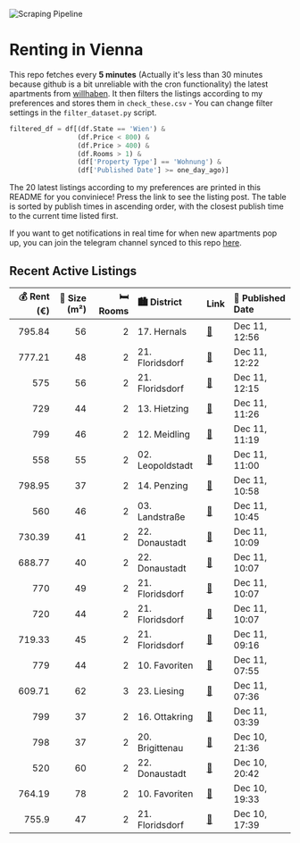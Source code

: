 ![Scraping Pipeline](https://github.com/AthomsG/renting-in-vienna/actions/workflows/run_pipeline.yml/badge.svg)


# Renting in Vienna

This repo fetches every **5 minutes** (Actually it's less than 30 minutes because github is a bit unreliable with the cron functionality) the latest apartments from [willhaben](https://www.willhaben.at/).
It then filters the listings according to my preferences and stores them in `check_these.csv` - You can change filter settings in the `filter_dataset.py` script.

```python
filtered_df = df[(df.State == 'Wien') & 
                 (df.Price < 800) &
                 (df.Price > 400) &
                 (df.Rooms > 1) &
                 (df['Property Type'] == 'Wohnung') &
                 (df['Published Date'] >= one_day_ago)]
```

The 20 latest listings according to my preferences are printed in this README for you conviniece! Press the link to see the listing post.
The table is sorted by publish times in ascending order, with the closest publish time to the current time listed first.

If you want to get notifications in real time for when new apartments pop up, you can join the telegram channel synced to this repo [here](https://t.me/+1HPAYOf5BSsyNTlk).

## Recent Active Listings

|   💰 Rent (€) |   📏 Size (m²) |   🛏️ Rooms | 🏙️ District      | Link                                                                                                                                                                                                                                                  | 📅 Published Date   |
|-------------:|--------------:|-----------:|:-----------------|:------------------------------------------------------------------------------------------------------------------------------------------------------------------------------------------------------------------------------------------------------|:-------------------|
|       795.84 |            56 |          2 | 17. Hernals      | [🔗](https://www.willhaben.at/iad/immobilien/d/mietwohnungen/wien/wien-1170-hernals/spacious-2-room-apartment-with-park-view-1931636464/)                                                                                                              | Dec 11, 12:56      |
|       777.21 |            48 |          2 | 21. Floridsdorf  | [🔗](https://www.willhaben.at/iad/immobilien/d/mietwohnungen/wien/wien-1210-floridsdorf/gepflegte-studentenwohnungen-mit-einbauk%C3%BCche-in-1210-zu-mieten-1030049299/)                                                                               | Dec 11, 12:22      |
|       575    |            56 |          2 | 21. Floridsdorf  | [🔗](https://www.willhaben.at/iad/immobilien/d/mietwohnungen/wien/wien-1210-floridsdorf/2-zimmer-gef%C3%B6rderte-wohnung-mit-abstellraum-und-balkon-ab-31.01.25-zu-vergeben%21-869184078/)                                                             | Dec 11, 12:15      |
|       729    |            44 |          2 | 13. Hietzing     | [🔗](https://www.willhaben.at/iad/immobilien/d/mietwohnungen/wien/wien-1130-hietzing/ruhige-balkonwohnung-777984345/)                                                                                                                                  | Dec 11, 11:26      |
|       799    |            46 |          2 | 12. Meidling     | [🔗](https://www.willhaben.at/iad/immobilien/d/mietwohnungen/wien/wien-1120-meidling/%2Aneues-projekt%2A-urbanes-wohnen-im-wildgarten-ab-01.02.2025-1749667013/)                                                                                       | Dec 11, 11:19      |
|       558    |            55 |          2 | 02. Leopoldstadt | [🔗](https://www.willhaben.at/iad/immobilien/d/mietwohnungen/wien/wien-1020-leopoldstadt/top-gemeinde-wohnung-1695110631/)                                                                                                                             | Dec 11, 11:00      |
|       798.95 |            37 |          2 | 14. Penzing      | [🔗](https://www.willhaben.at/iad/immobilien/d/mietwohnungen/wien/wien-1140-penzing/unbefristete-neubauwohnung-in-gehweite-des-bahnhof-penzing---ruhige-seitengasse-der-linzer-stra%C3%9Fe%21-ab-m%C3%A4rz-2025.---wohntraum-2005229429/)              | Dec 11, 10:58      |
|       560    |            46 |          2 | 03. Landstraße   | [🔗](https://www.willhaben.at/iad/immobilien/d/mietwohnungen/wien/wien-1030-landstra%C3%9Fe/sch%C3%B6ne-15-zimmerwohnung-nahe-u3-kardinal--nagl--platz%21-unbefristeter-mietvertrag%21-1938025074/)                                                    | Dec 11, 10:45      |
|       730.39 |            41 |          2 | 22. Donaustadt   | [🔗](https://www.willhaben.at/iad/immobilien/d/mietwohnungen/wien/wien-1220-donaustadt/2-zimmer-wohntraum-mit-loggia-in-unmittelbarer-n%C3%A4he-zur-u2-station-hardeggasse%21-848409529/)                                                              | Dec 11, 10:09      |
|       688.77 |            40 |          2 | 22. Donaustadt   | [🔗](https://www.willhaben.at/iad/immobilien/d/mietwohnungen/wien/wien-1220-donaustadt/charmante-2-zimmer-wohnung-nahe-u2-hardeggasse---ruhig-in-einer-seitengasse-gelegen-mit-einladender-loggia%21-1468304607/)                                      | Dec 11, 10:07      |
|       770    |            49 |          2 | 21. Floridsdorf  | [🔗](https://www.willhaben.at/iad/immobilien/d/mietwohnungen/wien/wien-1210-floridsdorf/jetzt-mieten-sp%C3%A4ter-kaufen:-wohnen-in-stammersdorfer-naturidylle-761411382/)                                                                              | Dec 11, 10:07      |
|       720    |            44 |          2 | 21. Floridsdorf  | [🔗](https://www.willhaben.at/iad/immobilien/d/mietwohnungen/wien/wien-1210-floridsdorf/mietwohnung-genie%C3%9Fen-kaufoption-nutzen:-wohnen-in-stammersdorfer-naturkulisse-761411356/)                                                                 | Dec 11, 10:07      |
|       719.33 |            45 |          2 | 21. Floridsdorf  | [🔗](https://www.willhaben.at/iad/immobilien/d/mietwohnungen/wien/wien-1210-floridsdorf/1210-wien-leopoldauer-stra%C3%9Fe-top-6-loggia-6m%C2%B2-2-zimmer-45m%C2%B2-fu%C3%9Fbodenheizung-wannenbad-einbauk%C3%BCche-1.-liftstock-erstbezug-1279190980/) | Dec 11, 09:16      |
|       779    |            44 |          2 | 10. Favoriten    | [🔗](https://www.willhaben.at/iad/immobilien/d/mietwohnungen/wien/wien-1100-favoriten/sch%C3%B6ne-sonnige-ruhige-und-sehr-gepflegte-wohnung---provisionsfrei-1373721648/)                                                                              | Dec 11, 07:55      |
|       609.71 |            62 |          3 | 23. Liesing      | [🔗](https://www.willhaben.at/iad/immobilien/d/mietwohnungen/wien/wien-1230-liesing/3-zimmer-gemeindewohnung-1169314274/)                                                                                                                              | Dec 11, 07:36      |
|       799    |            37 |          2 | 16. Ottakring    | [🔗](https://www.willhaben.at/iad/immobilien/d/mietwohnungen/wien/wien-1160-ottakring/wundersch%C3%B6ne-2-zimmer-dachgeschosswohnung-mit-balkon-in-u-bahn-n%C3%A4he-1727405139/)                                                                       | Dec 11, 03:39      |
|       798    |            37 |          2 | 20. Brigittenau  | [🔗](https://www.willhaben.at/iad/immobilien/d/mietwohnungen/wien/wien-1200-brigittenau/sehr-sch%C3%B6ne-2-zimmerwohnung---n%C3%A4he-donauinsel-&-handelskai-1506947017/)                                                                              | Dec 10, 21:36      |
|       520    |            60 |          2 | 22. Donaustadt   | [🔗](https://www.willhaben.at/iad/immobilien/d/mietwohnungen/wien/wien-1220-donaustadt/wohnung-zu-vermieten-1521748133/)                                                                                                                               | Dec 10, 20:42      |
|       764.19 |            78 |          2 | 10. Favoriten    | [🔗](https://www.willhaben.at/iad/immobilien/d/mietwohnungen/wien/wien-1100-favoriten/sch%C3%B6ne-2-zimmerwohnung-unbefristet-zu-mieten-1602204884/)                                                                                                   | Dec 10, 19:33      |
|       755.9  |            47 |          2 | 21. Floridsdorf  | [🔗](https://www.willhaben.at/iad/immobilien/d/mietwohnungen/wien/wien-1210-floridsdorf/moderne-2-zimmer-wohnung-mit-balkon-perfekt-ausgerichtet-f%C3%BCr-ruhe---nur-wenige-schritte-vom-bahnhof-floridsdorf-entfernt%21-1111885035/)                  | Dec 10, 17:39      |

